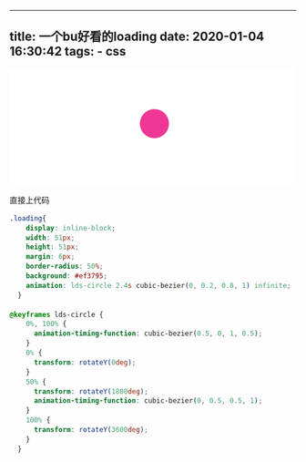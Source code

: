 <!--
 * @Author: ss shangs@schbrain.com
 * @Date: 2022-02-23 11:23:00
 * @LastEditors: ss shangs@schbrain.com
 * @LastEditTime: 2022-08-01 10:40:01
 * @FilePath: /xianyu-blog/source/_posts/css-loading.md
 * @Description: 这是默认设置,请设置`customMade`, 打开koroFileHeader查看配置 进行设置: https://github.com/OBKoro1/koro1FileHeader/wiki/%E9%85%8D%E7%BD%AE
-->
---
title: 一个bu好看的loading
date: 2020-01-04 16:30:42
tags:
    - css
---


![img.png](https://raw.githubusercontent.com/s-xianyu/blog-static/master/images/loading.gif)

<!--more-->
直接上代码
```css
.loading{
    display: inline-block;
    width: 51px;
    height: 51px;
    margin: 6px;
    border-radius: 50%;
    background: #ef3795;
    animation: lds-circle 2.4s cubic-bezier(0, 0.2, 0.8, 1) infinite;
  }

@keyframes lds-circle {
    0%, 100% {
      animation-timing-function: cubic-bezier(0.5, 0, 1, 0.5);
    }
    0% {
      transform: rotateY(0deg);
    }
    50% {
      transform: rotateY(1800deg);
      animation-timing-function: cubic-bezier(0, 0.5, 0.5, 1);
    }
    100% {
      transform: rotateY(3600deg);
    }
  }
```

